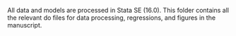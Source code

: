 All data and models are processed in Stata SE (16.0). This folder contains all the relevant do files for data processing, regressions, and figures in the manuscript. 
